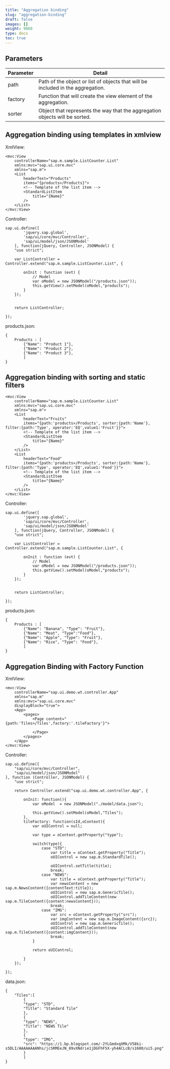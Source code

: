 ```yaml
---
title: "Aggregation binding"
slug: "aggregation-binding"
draft: false
images: []
weight: 9860
type: docs
toc: true
---
```


## Parameters
| Parameter | Detail |
| ------ | ------ |
| path   | Path of the object or list of objects that will be included in the aggregation. |
| factory| Function that will create the view element of the aggregation. |
| sorter | Object that represents the way that the aggregation objects will be sorted.|





## Aggregation binding using templates in xmlview
XmlView:   

 
    <mvc:View
        controllerName="sap.m.sample.ListCounter.List"
        xmlns:mvc="sap.ui.core.mvc"
        xmlns="sap.m">
        <List
            headerText="Products"
            items="{products>/Products}">
            <!-- Template of the list item -->
            <StandardListItem
                title="{Name}"
            />
        </List>
    </mvc:View>

Controller:

    sap.ui.define([
            'jquery.sap.global',
            'sap/ui/core/mvc/Controller',
            'sap/ui/model/json/JSONModel'
        ], function(jQuery, Controller, JSONModel) {
        "use strict";
     
        var ListController = Controller.extend("sap.m.sample.ListCounter.List", {
     
            onInit : function (evt) {
                // Model
                var oModel = new JSONModel("/products.json"));
                this.getView().setModel(oModel,"products");
            }
        });
     
     
        return ListController;
     
    });

products.json:

    { 
        Products : [
            {"Name": "Product 1"},
            {"Name": "Product 2"},
            {"Name": "Product 3"},
            ]
    }

## Aggregation binding with sorting and static filters
    <mvc:View
        controllerName="sap.m.sample.ListCounter.List"
        xmlns:mvc="sap.ui.core.mvc"
        xmlns="sap.m">
        <List
            headerText="Fruits"
            items="{path:'products>/Products', sorter:{path:'Name'}, filter:{path:'Type', operator:'EQ',value1:'Fruit'}}">
            <!-- Template of the list item -->
            <StandardListItem
                title="{Name}"
            />
        </List>
        <List
            headerText="Food"
            items="{path:'products>/Products', sorter:{path:'Name'}, filter:{path:'Type', operator:'EQ',value1:'Food'}}">
            <!-- Template of the list item -->
            <StandardListItem
                title="{Name}"
            />
        </List>
    </mvc:View>

Controller:

    sap.ui.define([
            'jquery.sap.global',
            'sap/ui/core/mvc/Controller',
            'sap/ui/model/json/JSONModel'
        ], function(jQuery, Controller, JSONModel) {
        "use strict";
     
        var ListController = Controller.extend("sap.m.sample.ListCounter.List", {
     
            onInit : function (evt) {
                // Model
                var oModel = new JSONModel("/products.json"));
                this.getView().setModel(oModel,"products");
            }
        });
     
     
        return ListController;
     
    });

products.json:

    { 
        Products : [
            {"Name": "Banana", "Type": "Fruit"},
            {"Name": "Meat", "Type":"Food"},
            {"Name": "Apple", "Type": "Fruit"},
            {"Name": "Rice", "Type": "Food"},
            ]
    }

## Aggregation Binding with Factory Function
XmlView:

    <mvc:View
        controllerName="sap.ui.demo.wt.controller.App"
        xmlns="sap.m"
        xmlns:mvc="sap.ui.core.mvc"
        displayBlock="true">
        <App>
            <pages>
                <Page content="{path:'Tiles>/Tiles',factory:'.tileFactory'}">
                    
                </Page>
            </pages>
        </App>
    </mvc:View>

Controller:

    sap.ui.define([
        "sap/ui/core/mvc/Controller",
        "sap/ui/model/json/JSONModel"
    ], function (Controller, JSONModel) {
        "use strict";
    
        return Controller.extend("sap.ui.demo.wt.controller.App", {
    
            onInit: function(){
                var oModel  = new JSONModel("./model/data.json");
                
                this.getView().setModel(oModel,"Tiles");
            },
            tileFactory: function(sId,oContext){
                var oUIControl = null;
                
                var type = oContext.getProperty("type");
                
                switch(type){
                    case "STD":
                        var title = oContext.getProperty("Title");
                        oUIControl = new sap.m.StandardTile();
                        
                        oUIControl.setTitle(title);
                        break;
                    case "NEWS":
                        var title = oContext.getProperty("Title");
                        var newsContent = new sap.m.NewsContent({contentText:title});
                        oUIControl = new sap.m.GenericTile();
                        oUIControl.addTileContent(new sap.m.TileContent({content:newsContent}));
                        break;
                    case "IMG":
                        var src = oContext.getProperty("src");
                        var imgContent = new sap.m.ImageContent({src});
                        oUIControl = new sap.m.GenericTile();
                        oUIControl.addTileContent(new sap.m.TileContent({content:imgContent}));
                        break;
                }
                
                return oUIControl;
            
            }
        });
    
    });

data.json:

    {
        "Tiles":[
            {
            "type": "STD",
            "Title": "Standard Tile"
            },
            {
            "type": "NEWS",
            "Title": "NEWS Tile"
            },
            {
            "type": "IMG",
            "src": "https://1.bp.blogspot.com/-2YLGmdxqXMk/V58ki-s5DLI/AAAAAAAANhs/jcSRMEeJN_89vXNdrie1jDGFhF5X-yh4ACLcB/s1600/ui5.png"
            }
            ]
    }

